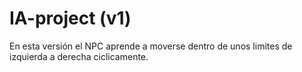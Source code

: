 # IA-project (v1)
En esta versión el NPC aprende a moverse dentro de unos limites de izquierda a derecha ciclicamente.